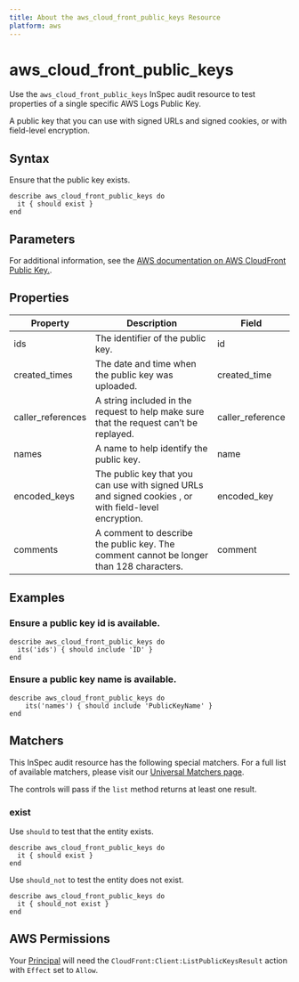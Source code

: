 ```yaml
---
title: About the aws_cloud_front_public_keys Resource
platform: aws
---
```


# aws_cloud_front_public_keys

Use the `aws_cloud_front_public_keys` InSpec audit resource to test properties of a single specific AWS Logs Public Key.

A public key that you can use with signed URLs and signed cookies, or with field-level encryption.

## Syntax

Ensure that the public key exists.

    describe aws_cloud_front_public_keys do
      it { should exist }
    end

## Parameters

For additional information, see the [AWS documentation on AWS CloudFront Public Key.](https://docs.aws.amazon.com/AWSCloudFormation/latest/UserGuide/aws-resource-cloudfront-publickey.html).

## Properties

| Property | Description | Field | 
| --- | --- | --- |
| ids | The identifier of the public key. | id |
| created_times | The date and time when the public key was uploaded. | created_time |
| caller_references | A string included in the request to help make sure that the request can’t be replayed. | caller_reference |
| names | A name to help identify the public key. | name |
| encoded_keys | The public key that you can use with signed URLs and signed cookies , or with field-level encryption. | encoded_key |
| comments | A comment to describe the public key. The comment cannot be longer than 128 characters. | comment |

## Examples

### Ensure a public key id is available.
    describe aws_cloud_front_public_keys do
      its('ids') { should include 'ID' }
    end

### Ensure a public key name is available.
    describe aws_cloud_front_public_keys do
        its('names') { should include 'PublicKeyName' }
    end

## Matchers

This InSpec audit resource has the following special matchers. For a full list of available matchers, please visit our [Universal Matchers page](https://www.inspec.io/docs/reference/matchers/).

The controls will pass if the `list` method returns at least one result.

### exist

Use `should` to test that the entity exists.

    describe aws_cloud_front_public_keys do
      it { should exist }
    end

Use `should_not` to test the entity does not exist.

    describe aws_cloud_front_public_keys do
      it { should_not exist }
    end

## AWS Permissions

Your [Principal](https://docs.aws.amazon.com/IAM/latest/UserGuide/intro-structure.html#intro-structure-principal) will need the `CloudFront:Client:ListPublicKeysResult` action with `Effect` set to `Allow`.